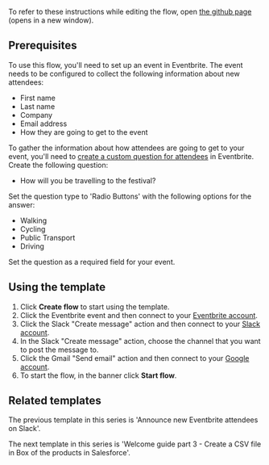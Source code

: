 To refer to these instructions while editing the flow, open [the github page](https://github.com/ot4i/app-connect-templates/blob/main/resources/markdown/Announce%20new%20Eventbrite%20attendees%20on%20Slack%20and%20send%20a%20voucher_instructions.md) (opens in a new window).


## Prerequisites

To use this flow, you'll need to set up an event in Eventbrite. The event needs to be configured to collect the following information about new attendees:
* First name
* Last name
* Company
* Email address
* How they are going to get to the event

To gather the information about how attendees are going to get to your event, you'll need to [create a custom question for attendees](https://www.eventbrite.com/support/articles/en_US/How_To/how-to-create-custom-questions-for-attendees) in Eventbrite. Create the following question:
* How will you be travelling to the festival?

Set the question type to 'Radio Buttons' with the following options for the answer:
* Walking
* Cycling
* Public Transport
* Driving

Set the question as a required field for your event.

## Using the template

1. Click **Create flow** to start using the template.
1. Click the Eventbrite event and then connect to your [Eventbrite account](https://ibm.biz/aaseventbrite).
1. Click the Slack "Create message" action and then connect to your [Slack account](https://ibm.biz/aasslack).
1. In the Slack "Create message" action, choose the channel that you want to post the message to.
1. Click the Gmail "Send email" action and then connect to your [Google account](https://ibm.biz/aasgoauth2).
1. To start the flow, in the banner click **Start flow**.

## Related templates

The previous template in this series is 'Announce new Eventbrite attendees on Slack'.

The next template in this series is 'Welcome guide part 3 - Create a CSV file in Box of the products in Salesforce'.
